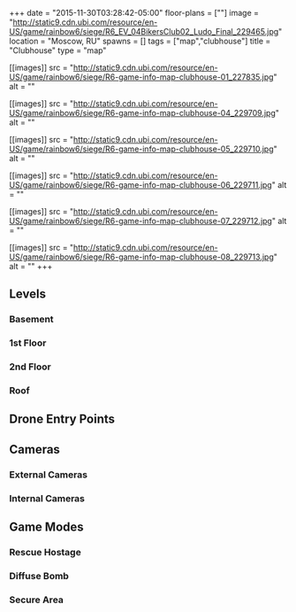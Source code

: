 +++
date = "2015-11-30T03:28:42-05:00"
floor-plans = [""]
image = "http://static9.cdn.ubi.com/resource/en-US/game/rainbow6/siege/R6_EV_04BikersClub02_Ludo_Final_229465.jpg"
location = "Moscow, RU"
spawns = []
tags = ["map","clubhouse"]
title = "Clubhouse"
type = "map"

[[images]]
  src = "http://static9.cdn.ubi.com/resource/en-US/game/rainbow6/siege/R6-game-info-map-clubhouse-01_227835.jpg"
  alt = ""

[[images]]
  src = "http://static9.cdn.ubi.com/resource/en-US/game/rainbow6/siege/R6-game-info-map-clubhouse-04_229709.jpg"
  alt = ""

[[images]]
  src = "http://static9.cdn.ubi.com/resource/en-US/game/rainbow6/siege/R6-game-info-map-clubhouse-05_229710.jpg"
  alt = ""

[[images]]
  src = "http://static9.cdn.ubi.com/resource/en-US/game/rainbow6/siege/R6-game-info-map-clubhouse-06_229711.jpg"
  alt = ""

[[images]]
  src = "http://static9.cdn.ubi.com/resource/en-US/game/rainbow6/siege/R6-game-info-map-clubhouse-07_229712.jpg"
  alt = ""

[[images]]
  src = "http://static9.cdn.ubi.com/resource/en-US/game/rainbow6/siege/R6-game-info-map-clubhouse-08_229713.jpg"
  alt = ""
+++

## Levels

### Basement

### 1st Floor

### 2nd Floor

### Roof

## Drone Entry Points

## Cameras

### External Cameras

### Internal Cameras

## Game Modes

### Rescue Hostage

### Diffuse Bomb

### Secure Area
